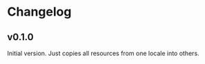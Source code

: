 Changelog
=========

v0.1.0
------
Initial version. Just copies all resources from one locale into others.